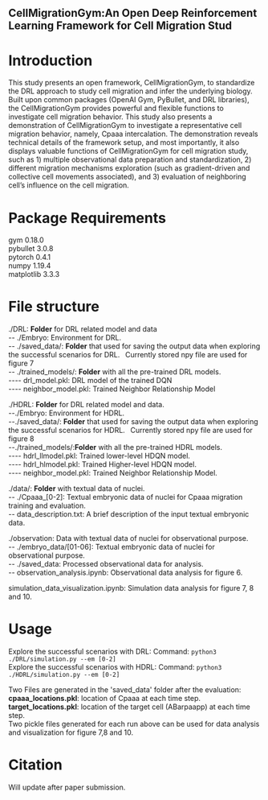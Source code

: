 ## CellMigrationGym:An Open Deep Reinforcement Learning Framework for Cell Migration Stud

# Introduction <br />
This study presents an open framework, CellMigrationGym, to standardize  the DRL approach to study cell migration and infer the underlying biology. Built upon common packages (OpenAI Gym, PyBullet, and DRL libraries), the CellMigrationGym provides powerful and flexible functions to investigate cell migration behavior. This study also presents a demonstration of CellMigrationGym to investigate a representative cell migration behavior, namely, Cpaaa intercalation. The demonstration reveals technical details of the framework setup, and most importantly, it also displays valuable functions of CellMigrationGym for cell migration study, such as 1) multiple observational data preparation and standardization, 2) different migration mechanisms exploration (such as gradient-driven and collective cell movements associated), and 3) evaluation of neighboring cell’s influence on the cell migration.

# Package Requirements <br />
gym                       0.18.0 <br />
pybullet                  3.0.8<br />
pytorch                   0.4.1 <br />
numpy                     1.19.4<br />
matplotlib                3.3.3<br />

# File structure<br />
./DRL: **Folder**  for DRL related model and data<br />
-- ./Embryo: Environment for DRL.<br />
-- ./saved_data/: **Folder**  that used for saving the output data when exploring the successful scenarios for DRL. &ensp;Currently stored npy file are used for figure 7<br />
-- ./trained_models/: **Folder**  with all the pre-trained DRL models.<br />
---- drl_model.pkl: DRL model of the trained DQN<br />
---- neighbor_model.pkl: Trained Neighbor Relationship Model<br />

./HDRL: **Folder** for DRL related model and data.<br />
--./Embryo: Environment for HDRL.<br />
--./saved_data/: **Folder**  that used for saving the output data when exploring the successful scenarios for HDRL. &ensp;Currently stored npy file are used for figure 8<br />
--./trained_models/:**Folder**  with all the pre-trained HDRL models.<br />
---- hdrl_llmodel.pkl: Trained lower-level HDQN model.<br />
---- hdrl_hlmodel.pkl: Trained  Higher-level HDQN model.<br />
---- neighbor_model.pkl: Trained Neighbor Relationship Model.<br />

./data/: **Folder**  with textual data of nuclei.<br />
-- ./Cpaaa_[0-2]: Textual embryonic data of nuclei for Cpaaa migration training and evaluation.<br />
-- data_description.txt: A brief description of the input textual embryonic data.<br />

./observation: Data with textual data of nuclei for observational purpose.<br />
-- ./embryo_data/[01-06]: Textual embryonic data of nuclei for observational purpose.<br />
-- ./saved_data: Processed observational data for analysis.<br />
-- observation_analysis.ipynb: Observational data analysis for figure 6.<br />

simulation_data_visualization.ipynb: Simulation data analysis for figure 7, 8 and 10.<br />

# Usage <br />
Explore the successful scenarios with DRL: Command: ```python3 ./DRL/simulation.py --em [0-2]```<br />
Explore the successful scenarios with HDRL: Command: ```python3 ./HDRL/simulation.py --em [0-2]```<br />

Two Files are generated in the 'saved_data' folder after the evaluation:<br />
**cpaaa_locations.pkl**: location of Cpaaa at each time step.<br />
**target_locations.pkl**: location of the target cell (ABarpaapp) at each time step.<br />
Two pickle files generated for each run above can be used for data analysis and visualization for figure 7,8 and 10.

# Citation <br />
Will update after paper submission.
